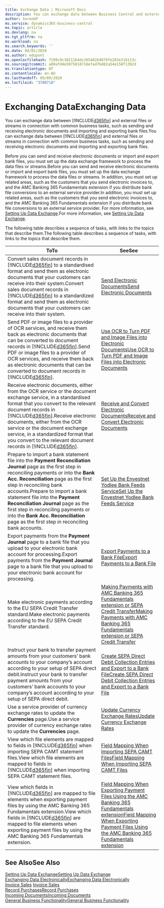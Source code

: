 ```yaml
---
title: Exchange Data | Microsoft Docs
description: You can exchange data between Business Central and external files or streams in connection with common business tasks, such as sending and receiving electronic documents and importing and exporting bank files.
author: SorenGP
ms.service: dynamics365-business-central
ms.topic: article
ms.devlang: na
ms.tgt_pltfrm: na
ms.workload: na
ms.search.keywords: ''
ms.date: 04/01/2020
ms.author: edupont
ms.openlocfilehash: f299c9c38211b4dc265402b4079fe283e318113c
ms.sourcegitcommit: a80afd4e5075018716efad76d82a54e158f1392d
ms.translationtype: HT
ms.contentlocale: en-AU
ms.lasthandoff: 09/09/2020
ms.locfileid: "3780718"
---
```

# <a name="exchanging-data"></a><span data-ttu-id="cd933-103">Exchanging Data</span><span class="sxs-lookup"><span data-stu-id="cd933-103">Exchanging Data</span></span>
<span data-ttu-id="cd933-104">You can exchange data between [!INCLUDE[d365fin](includes/d365fin_md.md)] and external files or streams in connection with common business tasks, such as sending and receiving electronic documents and importing and exporting bank files.</span><span class="sxs-lookup"><span data-stu-id="cd933-104">You can exchange data between [!INCLUDE[d365fin](includes/d365fin_md.md)] and external files or streams in connection with common business tasks, such as sending and receiving electronic documents and importing and exporting bank files.</span></span>  

<span data-ttu-id="cd933-105">Before you can send and receive electronic documents or import and export bank files, you must set up the data exchange framework to process the data files or streams.</span><span class="sxs-lookup"><span data-stu-id="cd933-105">Before you can send and receive electronic documents or import and export bank files, you must set up the data exchange framework to process the data files or streams.</span></span> <span data-ttu-id="cd933-106">In addition, you must set up related areas, such as the customers that you send electronic invoices to, and the AMC Banking 365 Fundamentals extension if you distribute bank file conversions to an external service provider.</span><span class="sxs-lookup"><span data-stu-id="cd933-106">In addition, you must set up related areas, such as the customers that you send electronic invoices to, and the AMC Banking 365 Fundamentals extension if you distribute bank file conversions to an external service provider.</span></span> <span data-ttu-id="cd933-107">For more information, see [Setting Up Data Exchange](across-set-up-data-exchange.md).</span><span class="sxs-lookup"><span data-stu-id="cd933-107">For more information, see [Setting Up Data Exchange](across-set-up-data-exchange.md).</span></span>  

 <span data-ttu-id="cd933-108">The following table describes a sequence of tasks, with links to the topics that describe them.</span><span class="sxs-lookup"><span data-stu-id="cd933-108">The following table describes a sequence of tasks, with links to the topics that describe them.</span></span>  

|<span data-ttu-id="cd933-109">**To**</span><span class="sxs-lookup"><span data-stu-id="cd933-109">**To**</span></span>|<span data-ttu-id="cd933-110">**See**</span><span class="sxs-lookup"><span data-stu-id="cd933-110">**See**</span></span>|  
|------------|-------------|  
|<span data-ttu-id="cd933-111">Convert sales document records in [!INCLUDE[d365fin](includes/d365fin_md.md)] to a standardised format and send them as electronic documents that your customers can receive into their system.</span><span class="sxs-lookup"><span data-stu-id="cd933-111">Convert sales document records in [!INCLUDE[d365fin](includes/d365fin_md.md)] to a standardized format and send them as electronic documents that your customers can receive into their system.</span></span>|[<span data-ttu-id="cd933-112">Send Electronic Documents</span><span class="sxs-lookup"><span data-stu-id="cd933-112">Send Electronic Documents</span></span>](sales-how-to-send-electronic-documents.md)|  
|<span data-ttu-id="cd933-113">Send PDF or image files to a provider of OCR services, and receive them back as electronic documents that can be converted to document records in [!INCLUDE[d365fin](includes/d365fin_md.md)].</span><span class="sxs-lookup"><span data-stu-id="cd933-113">Send PDF or image files to a provider of OCR services, and receive them back as electronic documents that can be converted to document records in [!INCLUDE[d365fin](includes/d365fin_md.md)].</span></span>|[<span data-ttu-id="cd933-114">Use OCR to Turn PDF and Image Files into Electronic Documents</span><span class="sxs-lookup"><span data-stu-id="cd933-114">Use OCR to Turn PDF and Image Files into Electronic Documents</span></span>](across-how-use-ocr-pdf-images-files.md)|  
|<span data-ttu-id="cd933-115">Receive electronic documents, either from the OCR service or the document exchange service, in a standardised format that you convert to the relevant document records in [!INCLUDE[d365fin](includes/d365fin_md.md)].</span><span class="sxs-lookup"><span data-stu-id="cd933-115">Receive electronic documents, either from the OCR service or the document exchange service, in a standardized format that you convert to the relevant document records in [!INCLUDE[d365fin](includes/d365fin_md.md)].</span></span>|[<span data-ttu-id="cd933-116">Receive and Convert Electronic Documents</span><span class="sxs-lookup"><span data-stu-id="cd933-116">Receive and Convert Electronic Documents</span></span>](purchasing-how-to-receive-and-convert-electronic-documents.md)|  
|<span data-ttu-id="cd933-117">Prepare to import a bank statement file into the **Payment Reconciliation Journal** page as the first step in reconciling payments or into the **Bank Acc. Reconciliation** page as the first step in reconciling bank accounts.</span><span class="sxs-lookup"><span data-stu-id="cd933-117">Prepare to import a bank statement file into the **Payment Reconciliation Journal** page as the first step in reconciling payments or into the **Bank Acc. Reconciliation** page as the first step in reconciling bank accounts.</span></span>|[<span data-ttu-id="cd933-118">Set Up the Envestnet Yodlee Bank Feeds Service</span><span class="sxs-lookup"><span data-stu-id="cd933-118">Set Up the Envestnet Yodlee Bank Feeds Service</span></span>](bank-how-setup-bank-statement-service.md)|  
|<span data-ttu-id="cd933-119">Export payments from the **Payment Journal** page to a bank file that you upload to your electronic bank account for processing.</span><span class="sxs-lookup"><span data-stu-id="cd933-119">Export payments from the **Payment Journal** page to a bank file that you upload to your electronic bank account for processing.</span></span>|[<span data-ttu-id="cd933-120">Export Payments to a Bank File</span><span class="sxs-lookup"><span data-stu-id="cd933-120">Export Payments to a Bank File</span></span>](finance-make-payments-with-bank-data-conversion-service-or-sepa-credit-transfer.md#exporting-payments-to-a-bank-file)|
|<span data-ttu-id="cd933-121">Make electronic payments according to the EU SEPA Credit Transfer standard.</span><span class="sxs-lookup"><span data-stu-id="cd933-121">Make electronic payments according to the EU SEPA Credit Transfer standard.</span></span>|[<span data-ttu-id="cd933-122">Making Payments with AMC Banking 365 Fundamentals extension or SEPA Credit Transfer</span><span class="sxs-lookup"><span data-stu-id="cd933-122">Making Payments with AMC Banking 365 Fundamentals extension or SEPA Credit Transfer</span></span>](finance-make-payments-with-bank-data-conversion-service-or-sepa-credit-transfer.md)|  
|<span data-ttu-id="cd933-123">Instruct your bank to transfer payment amounts from your customers’ bank accounts to your company’s account according to your setup of SEPA direct debit.</span><span class="sxs-lookup"><span data-stu-id="cd933-123">Instruct your bank to transfer payment amounts from your customers’ bank accounts to your company’s account according to your setup of SEPA direct debit.</span></span>|[<span data-ttu-id="cd933-124">Create SEPA Direct Debit Collection Entries and Export to a Bank File</span><span class="sxs-lookup"><span data-stu-id="cd933-124">Create SEPA Direct Debit Collection Entries and Export to a Bank File</span></span>](finance-collect-payments-with-sepa-direct-debit.md#creating-sepa-direct-debit-collection-entries-and-export-to-a-bank-file)|  
|<span data-ttu-id="cd933-125">Use a service provider of currency exchange rates to update the **Currencies** page.</span><span class="sxs-lookup"><span data-stu-id="cd933-125">Use a service provider of currency exchange rates to update the **Currencies** page.</span></span>|[<span data-ttu-id="cd933-126">Update Currency Exchange Rates</span><span class="sxs-lookup"><span data-stu-id="cd933-126">Update Currency Exchange Rates</span></span>](finance-how-update-currencies.md)|  
|<span data-ttu-id="cd933-127">View which file elements are mapped to fields in [!INCLUDE[d365fin](includes/d365fin_md.md)] when importing SEPA CAMT statement files.</span><span class="sxs-lookup"><span data-stu-id="cd933-127">View which file elements are mapped to fields in [!INCLUDE[d365fin](includes/d365fin_md.md)] when importing SEPA CAMT statement files.</span></span>|[<span data-ttu-id="cd933-128">Field Mapping When Importing SEPA CAMT Files</span><span class="sxs-lookup"><span data-stu-id="cd933-128">Field Mapping When Importing SEPA CAMT Files</span></span>](across-field-mapping-when-importing-sepa-camt-files.md)|  
|<span data-ttu-id="cd933-129">View which fields in [!INCLUDE[d365fin](includes/d365fin_md.md)] are mapped to file elements when exporting payment files by using the AMC Banking 365 Fundamentals extension.</span><span class="sxs-lookup"><span data-stu-id="cd933-129">View which fields in [!INCLUDE[d365fin](includes/d365fin_md.md)] are mapped to file elements when exporting payment files by using the AMC Banking 365 Fundamentals extension.</span></span>|[<span data-ttu-id="cd933-130">Field Mapping When Exporting Payment Files Using the AMC Banking 365 Fundamentals extension</span><span class="sxs-lookup"><span data-stu-id="cd933-130">Field Mapping When Exporting Payment Files Using the AMC Banking 365 Fundamentals extension</span></span>](across-field-mapping-when-exporting-payment-files-using-bank-data-conversion-service.md)|  

## <a name="see-also"></a><span data-ttu-id="cd933-131">See Also</span><span class="sxs-lookup"><span data-stu-id="cd933-131">See Also</span></span>  
[<span data-ttu-id="cd933-132">Setting Up Data Exchange</span><span class="sxs-lookup"><span data-stu-id="cd933-132">Setting Up Data Exchange</span></span>](across-set-up-data-exchange.md)  
[<span data-ttu-id="cd933-133">Exchanging Data Electronically</span><span class="sxs-lookup"><span data-stu-id="cd933-133">Exchanging Data Electronically</span></span>](across-data-exchange.md)  
<span data-ttu-id="cd933-134">[Invoice Sales](sales-how-invoice-sales.md) </span><span class="sxs-lookup"><span data-stu-id="cd933-134">[Invoice Sales](sales-how-invoice-sales.md) </span></span>  
[<span data-ttu-id="cd933-135">Record Purchases</span><span class="sxs-lookup"><span data-stu-id="cd933-135">Record Purchases</span></span>](purchasing-how-record-purchases.md)  
[<span data-ttu-id="cd933-136">Incoming Documents</span><span class="sxs-lookup"><span data-stu-id="cd933-136">Incoming Documents</span></span>](across-income-documents.md)  
[<span data-ttu-id="cd933-137">General Business Functionality</span><span class="sxs-lookup"><span data-stu-id="cd933-137">General Business Functionality</span></span>](ui-across-business-areas.md)  
